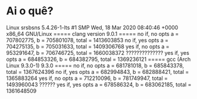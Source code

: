 # Ai o quê?

Linux srsbsns 5.4.26-1-lts #1 SMP Wed, 18 Mar 2020 08:40:46 +0000 x86_64 GNU/Linux
===== clang version 9.0.1 =====
no if, no opts
a = 707802775, b = 705801078, total = 1413603853
no if, yes opts
a = 704275135, b = 705031633, total = 1409306768
yes if, no opts
a = 953291647, b = 706746725, total = 1660038372 ??????????????
yes if, yes opts
a = 684853326, b = 684382795, total = 1369236121
===== gcc (Arch Linux 9.3.0-1) 9.3.0 =====
no if, no opts
a = 681781018, b = 685843378, total = 1367624396
no if, yes opts
a = 682994843, b = 682888421, total = 1365883264
yes if, no opts
a = 712210096, b = 781749947, total = 1493960043 ??????
yes if, yes opts
a = 678586324, b = 683062185, total = 1361648509

